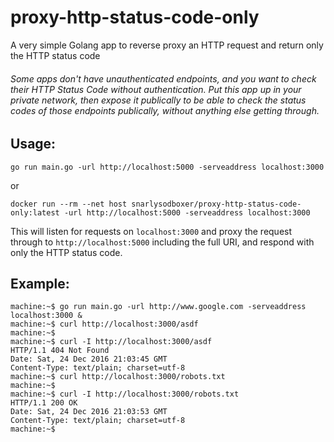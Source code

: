 # proxy-http-status-code-only
A very simple Golang app to reverse proxy an HTTP request and return only the HTTP status code

###### Some apps don't have unauthenticated endpoints, and you want to check their HTTP Status Code without authentication. Put this app up in your private network, then expose it publically to be able to check the status codes of those endpoints publically, without anything else getting through.

## Usage:
```shell
go run main.go -url http://localhost:5000 -serveaddress localhost:3000
```
or
```shell
docker run --rm --net host snarlysodboxer/proxy-http-status-code-only:latest -url http://localhost:5000 -serveaddress localhost:3000
```
This will listen for requests on `localhost:3000` and proxy the request through to `http://localhost:5000` including the full URI, and respond with only the HTTP status code.

## Example:
```shell
machine:~$ go run main.go -url http://www.google.com -serveaddress localhost:3000 &
machine:~$ curl http://localhost:3000/asdf
machine:~$
machine:~$ curl -I http://localhost:3000/asdf
HTTP/1.1 404 Not Found
Date: Sat, 24 Dec 2016 21:03:45 GMT
Content-Type: text/plain; charset=utf-8
machine:~$ curl http://localhost:3000/robots.txt
machine:~$
machine:~$ curl -I http://localhost:3000/robots.txt
HTTP/1.1 200 OK
Date: Sat, 24 Dec 2016 21:03:53 GMT
Content-Type: text/plain; charset=utf-8
machine:~$
```
